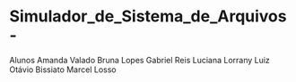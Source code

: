 # Simulador_de_Sistema_de_Arquivos-

Alunos
Amanda Valado
Bruna Lopes
Gabriel Reis
Luciana Lorrany
Luiz Otávio Bissiato
Marcel Losso
